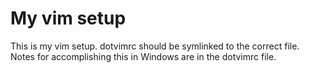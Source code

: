My vim setup
======

This is my vim setup. dotvimrc should be symlinked to the correct file. Notes for accomplishing this in Windows are in the dotvimrc file.
